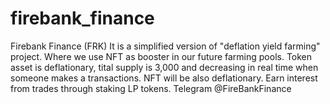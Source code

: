# firebank_finance
Firebank Finance (FRK)  It is a simplified version of "deflation yield farming" project. Where we use NFT as booster in our future farming pools.  Token asset is deflationary, tital supply is 3,000 and decreasing in real time when someone makes a transactions. NFT will be also deflationary.  Earn interest from trades through staking LP tokens.  Telegram @FireBankFinance
